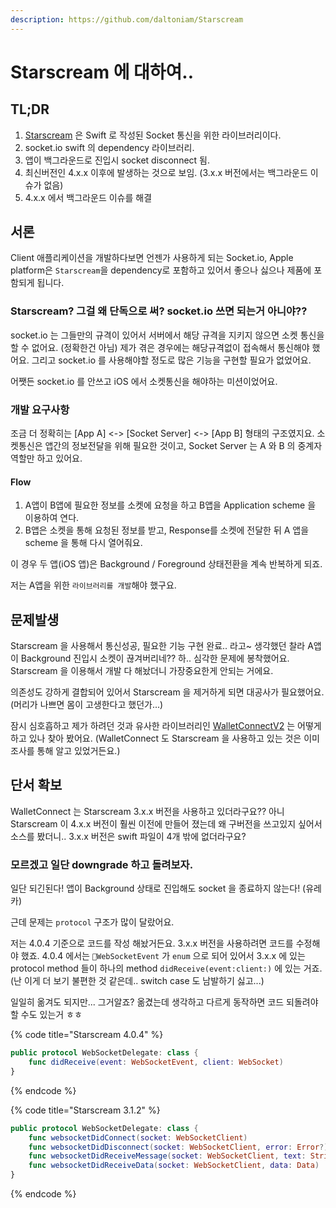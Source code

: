 ```yaml
---
description: https://github.com/daltoniam/Starscream
---
```


# Starscream 에 대하여..

## TL;DR

1. [Starscream](https://github.com/daltoniam/Starscream) 은 Swift 로 작성된 Socket 통신을 위한 라이브러리이다.
2. socket.io swift 의 dependency 라이브러리.
3. 앱이 백그라운드로 진입시 socket disconnect 됨.
4. 최신버전인 4.x.x 이후에 발생하는 것으로 보임. (3.x.x 버전에서는 백그라운드 이슈가 없음)
5. 4.x.x 에서 백그라운드 이슈를 해결

## 서론

Client 애플리케이션을 개발하다보면 언젠가 사용하게 되는 Socket.io, Apple platform은 `Starscream`을 dependency로 포함하고 있어서 좋으나 싫으나 제품에 포함되게 됩니다.

### Starscream? 그걸 왜 단독으로 써? socket.io 쓰면 되는거 아니야??

socket.io 는 그들만의 규격이 있어서 서버에서 해당 규격을 지키지 않으면 소켓 통신을 할 수 없어요. (정확한건 아님) 제가 겪은 경우에는 해당규격없이 접속해서 통신해야 했어요. 그리고 socket.io 를 사용해야할 정도로 많은 기능을 구현할 필요가 없었어요.

어쨋든 socket.io 를 안쓰고 iOS 에서 소켓통신을 해야하는 미션이었어요.

### 개발 요구사항

조금 더 정확히는 \[App A] <-> \[Socket Server] <-> \[App B] 형태의 구조였지요. 소켓통신은 앱간의 정보전달을 위해 필요한 것이고, Socket Server 는 A 와 B 의 중계자 역할만 하고 있어요.

#### Flow

1. A앱이 B앱에 필요한 정보를 소켓에 요청을 하고 B앱을 Application scheme 을 이용하여 연다.
2. B앱은 소켓을 통해 요청된 정보를 받고, Response를 소켓에 전달한 뒤 A 앱을 scheme 을 통해 다시 열어줘요.

이 경우 두 앱(iOS 앱)은 Background / Foreground 상태전환을 계속 반복하게 되죠.

저는 A앱을 위한 `라이브러리를 개발`해야 했구요.

## 문제발생

Starscream 을 사용해서 통신성공, 필요한 기능 구현 완료.. 라고\~ 생각했던 찰라 A앱이 Background 진입시 소켓이 끊겨버리네?? 하.. 심각한 문제에 봉착했어요. Starscream 을 이용해서 개발 다 해놨더니 가장중요한게 안되는 거에요.

의존성도 강하게 결합되어 있어서 Starscream 을 제거하게 되면 대공사가 필요했어요. (머리가 나쁘면 몸이 고생한다고 했던가...)

잠시 심호흡하고 제가 하려던 것과 유사한 라이브러리인 [WalletConnectV2](https://github.com/WalletConnect/WalletConnectSwiftV2) 는 어떻게 하고 있나 찾아 봤어요. (WalletConnect 도 Starscream 을 사용하고 있는 것은 이미 조사를 통해 알고 있었거든요.)

## 단서 확보

WalletConnect 는 Starscream 3.x.x 버전을 사용하고 있더라구요?? 아니 Starscream 이 4.x.x 버전이 훨씬 이전에 만들어 졌는데 왜 구버전을 쓰고있지 싶어서 소스를 봤더니.. 3.x.x 버전은 swift 파일이 4개 밖에 없더라구요?

### 모르겠고 일단 downgrade 하고 돌려보자.

일단 되긴된다! 앱이 Background 상태로 진입해도 socket 을 종료하지 않는다! (유레카)

근데 문제는 `protocol` 구조가 많이 달랐어요.

저는 4.0.4 기준으로 코드를 작성 해놨거든요. 3.x.x 버전을 사용하려면 코드를 수정해야 했죠. 4.0.4 에서는 `WebSocketEvent` 가 `enum` 으로 되어 있어서 3.x.x 에 있는 protocol method 들이 하나의 method `didReceive(event:client:)` 에 있는 거죠. (난 이게 더 보기 불편한 것 같은데.. switch case 도 남발하기 싫고...)

일일히 옮겨도 되지만... 그거알죠? 옮겼는데 생각하고 다르게 동작하면 코드 되돌려야할 수도 있는거 ㅎㅎ

{% code title="Starscream 4.0.4" %}
```swift
public protocol WebSocketDelegate: class {
    func didReceive(event: WebSocketEvent, client: WebSocket)
}
```
{% endcode %}

{% code title="Starscream 3.1.2" %}
```swift
public protocol WebSocketDelegate: class {
    func websocketDidConnect(socket: WebSocketClient)
    func websocketDidDisconnect(socket: WebSocketClient, error: Error?)
    func websocketDidReceiveMessage(socket: WebSocketClient, text: String)
    func websocketDidReceiveData(socket: WebSocketClient, data: Data)
}
```
{% endcode %}

























